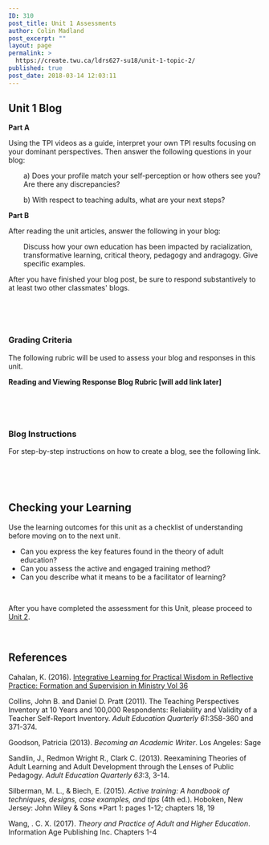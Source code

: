 ```yaml
---
ID: 310
post_title: Unit 1 Assessments
author: Colin Madland
post_excerpt: ""
layout: page
permalink: >
  https://create.twu.ca/ldrs627-su18/unit-1-topic-2/
published: true
post_date: 2018-03-14 12:03:11
---
```

<h2>Unit 1 Blog</h2>

<strong>Part A</strong>

Using the TPI videos as a guide, interpret your own TPI results focusing on your dominant perspectives. Then answer the following questions in your blog:

<p style="padding-left: 30px">a) Does your profile match your self-perception or how others see you? Are there any discrepancies?</p>

<p style="padding-left: 30px">b) With respect to teaching adults, what are your next steps?</p>

<strong>Part B</strong>

After reading the unit articles, answer the following in your blog:

<p style="padding-left: 30px">Discuss how your own education has been impacted by racialization, transformative learning, critical theory, pedagogy and andragogy. Give specific examples.</p>

After you have finished your blog post, be sure to respond substantively to at least two other classmates' blogs.

&nbsp;

&nbsp;

<h3>Grading Criteria</h3>

The following rubric will be used to assess your blog and responses in this unit.

<strong>Reading and Viewing Response Blog Rubric [will add link later]</strong>

&nbsp;

&nbsp;

<h3>Blog Instructions</h3>

For step-by-step instructions on how to create a blog, see the following link.

&nbsp;

&nbsp;

<h2>Checking your Learning</h2>

Use the learning outcomes for this unit as a checklist of understanding before moving on to the next unit.

<ul>
<li>Can you express the key features found in the theory of adult education?</li>
<li>Can you assess the active and engaged training method?</li>
<li>Can you describe what it means to be a facilitator of learning?</li>
</ul>

&nbsp;

After you have completed the assessment for this Unit, please proceed to <a href="https://create.twu.ca/ldrs627-su18/unit-2/">Unit 2</a>.

&nbsp;

<h2>References</h2>

Cahalan, K. (2016). <a href="http://journals.sfu.ca/rpfs/index.php/rpfs/article/view/452">Integrative Learning for Practical Wisdom in Reflective Practice: Formation and Supervision in Ministry Vol 36</a>

Collins, John B. and Daniel D. Pratt (2011). The Teaching Perspectives Inventory at 10 Years and 100,000 Respondents: Reliability and Validity of a Teacher Self-Report Inventory. <em>Adult Education Quarterly</em> <em>61</em>:358-360 and 371-374.

Goodson, Patricia (2013). <em>Becoming an Academic Writer</em>. Los Angeles: Sage

Sandlin, J., Redmon Wright R., Clark C. (2013). Reexamining Theories of Adult Learning and Adult Development through the Lenses of Public Pedagogy. <em>Adult Education Quarterly 63</em>:3, 3-14.

Silberman, M. L., &amp; Biech, E. (2015). <em>Active training: A handbook of techniques, designs, case examples, and tips</em> (4th ed.). Hoboken, New Jersey: John Wiley &amp; Sons *Part 1: pages 1-12; chapters 18, 19

Wang, . C. X. (2017). <em>Theory and Practice of Adult and Higher Education</em>. Information Age Publishing Inc. Chapters 1-4